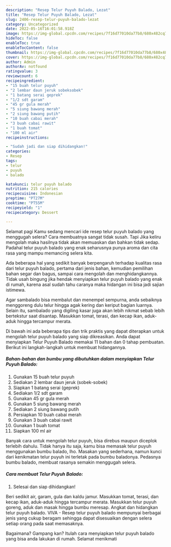 ```yaml
---
description: "Resep Telur Puyuh Balado, Lezat"
title: "Resep Telur Puyuh Balado, Lezat"
slug: 2406-resep-telur-puyuh-balado-lezat
category: Uncategorized
date: 2022-05-16T16:01:58.918Z
image: https://img-global.cpcdn.com/recipes/7f16d77010da77b8/680x482cq70/telur-puyuh-balado-foto-resep-utama.jpg
hideToc: false
enableToc: true
enableTocContent: false
thumbnail: https://img-global.cpcdn.com/recipes/7f16d77010da77b8/680x482cq70/telur-puyuh-balado-foto-resep-utama.jpg
cover: https://img-global.cpcdn.com/recipes/7f16d77010da77b8/680x482cq70/telur-puyuh-balado-foto-resep-utama.jpg
author: Admin
authorAv: notfound
ratingvalue: 3
reviewcount: 6
recipeingredient:
- "15 buah telur puyuh"
- "2 lembar daun jeruk sobeksobek"
- "1 batang serai geprek"
- "1/2 sdt garam"
- "45 gr gula merah"
- "5 siung bawang merah"
- "2 siung bawang putih"
- "10 buah cabai merah"
- "3 buah cabai rawit"
- "1 buah tomat"
- "100 ml air"
recipeinstructions:

- "Sudah jadi dan siap dihidangkan!"
categories:
- Resep
tags:
- telur
- puyuh
- balado

katakunci: telur puyuh balado 
nutrition: 215 calories
recipecuisine: Indonesian
preptime: "PT27M"
cooktime: "PT55M"
recipeyield: "1"
recipecategory: Dessert

---
```



Selamat pagi Kamu sedang mencari ide resep telur puyuh balado yang menggugah selera? Cara membuatnya sangat tidak susah. Tapi Jika keliru mengolah maka hasilnya tidak akan memuaskan dan bahkan tidak sedap. Padahal telur puyuh balado yang enak seharusnya punya aroma dan cita rasa yang mampu memancing selera kita.


Ada beberapa hal yang sedikit banyak berpengaruh terhadap kualitas rasa dari telur puyuh balado, pertama dari jenis bahan, kemudian pemilihan bahan segar dan bagus, sampai cara mengolah dan menghidangkannya. Tidak usah bingung jika hendak menyiapkan telur puyuh balado yang enak di rumah, karena asal sudah tahu caranya maka hidangan ini bisa jadi sajian istimewa.

Agar sambalado bisa membalut dan menempel sempurna, anda sebaiknya menggoreng dulu telur hingga agak kering dan keriput bagian luarnya. Selain itu, sambalado yang digiling kasar juga akan lebih nikmat sebab lebih bertekstur saat disantap. Masukkan tomat, terasi, dan kecap ikan, aduk-aduk hingga tercampur merata.


Di bawah ini ada beberapa tips dan trik praktis yang dapat diterapkan untuk mengolah telur puyuh balado yang siap dikreasikan. Anda dapat menyiapkan Telur Puyuh Balado memakai 11 bahan dan 0 tahap pembuatan. Berikut ini langkah-langkah untuk membuat hidangannya.

<!--inarticleads1-->

##### Bahan-bahan dan bumbu yang dibutuhkan dalam menyiapkan Telur Puyuh Balado:

1. Gunakan 15 buah telur puyuh
1. Sediakan 2 lembar daun jeruk (sobek-sobek)
1. Siapkan 1 batang serai (geprek)
1. Sediakan 1/2 sdt garam
1. Gunakan 45 gr gula merah
1. Gunakan 5 siung bawang merah
1. Sediakan 2 siung bawang putih
1. Persiapkan 10 buah cabai merah
1. Gunakan 3 buah cabai rawit
1. Gunakan 1 buah tomat
1. Siapkan 100 ml air


Banyak cara untuk mengolah telur puyuh, bisa direbus maupun diceplok terlebih dahulu. Tidak hanya itu saja, kamu bisa memasak telur puyuh menggunakan bumbu balado, lho. Masakan yang sederhana, namun kunci dari kenikmatan telur puyuh ini terletak pada bumbu baladonya. Pedasnya bumbu balado, membuat rasanya semakin menggugah selera. 

<!--inarticleads2-->

##### Cara membuat Telur Puyuh Balado:


1. Selesai dan siap dihidangkan!

Beri sedikit air, garam, gula dan kaldu jamur. Masukkan tomat, terasi, dan kecap ikan, aduk-aduk hingga tercampur merata. Masukkan telur puyuh goreng, aduk dan masak hingga bumbu meresap. Angkat dan hidangkan telur puyuh balado. VIVA - Resep telur puyuh balado mempunyai berbagai jenis yang cukup beragam sehingga dapat disesuaikan dengan selera setiap orang pada saat memasaknya. 

Bagaimana? Gampang kan? Itulah cara menyiapkan telur puyuh balado yang bisa anda lakukan di rumah. Selamat menikmati
